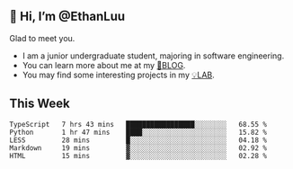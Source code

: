 ## 👋 Hi, I’m @EthanLuu

Glad to meet you.

- I am a junior undergraduate student, majoring in software engineering.
- You can learn more about me at my [📝BLOG](https://blog.ethanloo.cn).
- You may find some interesting projects in my [💡LAB](https://lab.ethanloo.cn).

## This Week
<!--START_SECTION:waka-->
```text
TypeScript   7 hrs 43 mins   █████████████████░░░░░░░░   68.55 % 
Python       1 hr 47 mins    ████░░░░░░░░░░░░░░░░░░░░░   15.82 % 
LESS         28 mins         █░░░░░░░░░░░░░░░░░░░░░░░░   04.18 % 
Markdown     19 mins         ▓░░░░░░░░░░░░░░░░░░░░░░░░   02.92 % 
HTML         15 mins         ▓░░░░░░░░░░░░░░░░░░░░░░░░   02.28 % 
```
<!--END_SECTION:waka-->
